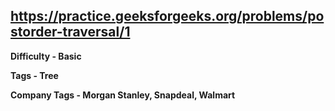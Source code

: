 ## https://practice.geeksforgeeks.org/problems/postorder-traversal/1

**Difficulty - Basic**

**Tags - Tree**

**Company Tags - Morgan Stanley, Snapdeal, Walmart**

